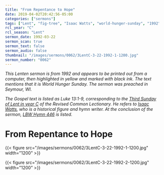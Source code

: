 ```yaml
---
title: "From Repentance to Hope"
date: 2019-04-02T20:42:56-05:00
categories: ["sermons"]
tags: ["Lent", "fig-tree", "Isaac Watts", "world-hunger-sunday", "1992"]
rcl_year: "C"
rcl_season: "Lent"
sermon_date: 1992-03-22
sermon_scan: true
sermon_text: false
sermon_audio: false
thumbnail: "/images/sermons/0062/3LentC-3-22-1992-1-1200.jpg"
sermon_number: "0062"
---
```

_This Lenten sermon is from 1992 and appears to be printed out from a computer, then highlighted in yellow and marked with black ink. The text mentions that it is World Hunger Sunday. The sermon was preached in Seymour, WI._

<!--more-->

_The Gospel text is listed as Luke 13:1-9, corresponding to the [Third Sunday of Lent in year C](https://lectionary.library.vanderbilt.edu/texts/?z=l&d=26&y=384) of the Revised Common Lectionary. He refers to [Isaac Watts](https://www.christianitytoday.com/history/people/poets/isaac-watts.html), who is a historical figure and hymn writer. At the conclusion of the sermon, [LBW Hymn 446](https://hymnary.org/hymn/LBoW1978/446) is listed._

# From Repentance to Hope

{{< figure src="/images/sermons/0062/3LentC-3-22-1992-1-1200.jpg" width="1200" >}}

{{< figure src="/images/sermons/0062/3LentC-3-22-1992-2-1200.jpg" width="1200" >}}